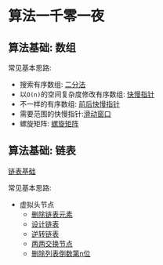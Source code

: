 # 算法一千零一夜


## 算法基础: 数组

常见基本思路:

* 搜索有序数组: [二分法](./array/binary-search/README.md)
* 以`O(n)`的空间复杂度修改有序数组: [快慢指针](./array/remove-element/README.md)
* 不一样的有序数组: [前后快慢指针](./array/squares-sorted-array/README.md)
* 需要范围的快慢指针:[滑动窗口](./array/minimal-subarray-length/README.md)
* 螺旋矩阵: [螺旋矩阵](./array/spiral-matrix/README.md)


## 算法基础: 链表

[链表基础](./linkedlist/README.md)

常见基本思路:
* 虚拟头节点 
  * [删除链表元素](./linkedlist/remove-linkedlist-element/)
  * [设计链表](./linkedlist/design-linked-list/README.md)
  * [逆转链表](./linkedlist/reverse-linkedlist/README.md)
  * [两两交换节点](./linkedlist/swap-nodes-in-pairs/)
  * [删除列表倒数第n位](./linkedlist/remove-nth-node/)


<!-- ## Easy
- [Night 1: 两数之和](https://github.com/winoooops/Leetcode-1001/tree/main/Easy/1)
- [Night 2: 整数反转](https://github.com/winoooops/Leetcode-1001/tree/main/Easy/2)
- [Night 3: 回文数](https://github.com/winoooops/Leetcode-1001/tree/main/Easy/3)
- [Night 4: 罗马数字转整数](https://github.com/winoooops/Leetcode-1001/tree/main/Easy/4)
- [Night 5: 最长公共前缀](https://github.com/winoooops/Leetcode-1001/tree/main/Easy/5)
- [Night 6: 有效的括号](https://github.com/winoooops/Leetcode-1001/tree/main/Easy/6)
- [Night 7: 合并两个有序链表](https://github.com/winoooops/Leetcode-1001/tree/main/Easy/7)
- [Night 8: 删除有序数组中的重复项](https://github.com/winoooops/Leetcode-1001/tree/main/Easy/8)
- [Night 9: 删除元素](https://github.com/winoooops/Leetcode-1001/tree/main/Easy/9)
- [Night 10: 实现subStr](https://github.com/winoooops/Leetcode-1001/tree/main/Easy/10)

-->
